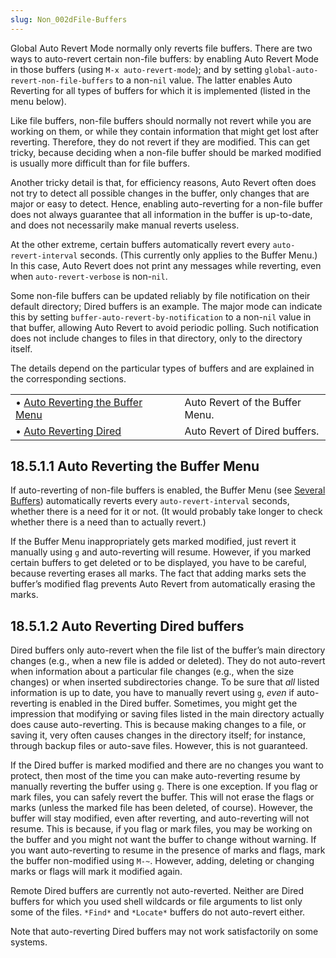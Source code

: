 ```yaml
---
slug: Non_002dFile-Buffers
---
```


Global Auto Revert Mode normally only reverts file buffers. There are two ways to auto-revert certain non-file buffers: by enabling Auto Revert Mode in those buffers (using `M-x auto-revert-mode`); and by setting `global-auto-revert-non-file-buffers` to a non-`nil` value. The latter enables Auto Reverting for all types of buffers for which it is implemented (listed in the menu below).

Like file buffers, non-file buffers should normally not revert while you are working on them, or while they contain information that might get lost after reverting. Therefore, they do not revert if they are modified. This can get tricky, because deciding when a non-file buffer should be marked modified is usually more difficult than for file buffers.

Another tricky detail is that, for efficiency reasons, Auto Revert often does not try to detect all possible changes in the buffer, only changes that are major or easy to detect. Hence, enabling auto-reverting for a non-file buffer does not always guarantee that all information in the buffer is up-to-date, and does not necessarily make manual reverts useless.

At the other extreme, certain buffers automatically revert every `auto-revert-interval` seconds. (This currently only applies to the Buffer Menu.) In this case, Auto Revert does not print any messages while reverting, even when `auto-revert-verbose` is non-`nil`.

Some non-file buffers can be updated reliably by file notification on their default directory; Dired buffers is an example. The major mode can indicate this by setting `buffer-auto-revert-by-notification` to a non-`nil` value in that buffer, allowing Auto Revert to avoid periodic polling. Such notification does not include changes to files in that directory, only to the directory itself.

The details depend on the particular types of buffers and are explained in the corresponding sections.

|                                                                    |    |                                 |
| :----------------------------------------------------------------- | -- | :------------------------------ |
| • [Auto Reverting the Buffer Menu](Auto-Reverting-the-Buffer-Menu) |    | Auto Revert of the Buffer Menu. |
| • [Auto Reverting Dired](Auto-Reverting-Dired)                     |    | Auto Revert of Dired buffers.   |
## 18.5.1.1 Auto Reverting the Buffer Menu

If auto-reverting of non-file buffers is enabled, the Buffer Menu (see [Several Buffers](Several-Buffers)) automatically reverts every `auto-revert-interval` seconds, whether there is a need for it or not. (It would probably take longer to check whether there is a need than to actually revert.)

If the Buffer Menu inappropriately gets marked modified, just revert it manually using `g` and auto-reverting will resume. However, if you marked certain buffers to get deleted or to be displayed, you have to be careful, because reverting erases all marks. The fact that adding marks sets the buffer’s modified flag prevents Auto Revert from automatically erasing the marks.
## 18.5.1.2 Auto Reverting Dired buffers

Dired buffers only auto-revert when the file list of the buffer’s main directory changes (e.g., when a new file is added or deleted). They do not auto-revert when information about a particular file changes (e.g., when the size changes) or when inserted subdirectories change. To be sure that *all* listed information is up to date, you have to manually revert using `g`, *even* if auto-reverting is enabled in the Dired buffer. Sometimes, you might get the impression that modifying or saving files listed in the main directory actually does cause auto-reverting. This is because making changes to a file, or saving it, very often causes changes in the directory itself; for instance, through backup files or auto-save files. However, this is not guaranteed.

If the Dired buffer is marked modified and there are no changes you want to protect, then most of the time you can make auto-reverting resume by manually reverting the buffer using `g`. There is one exception. If you flag or mark files, you can safely revert the buffer. This will not erase the flags or marks (unless the marked file has been deleted, of course). However, the buffer will stay modified, even after reverting, and auto-reverting will not resume. This is because, if you flag or mark files, you may be working on the buffer and you might not want the buffer to change without warning. If you want auto-reverting to resume in the presence of marks and flags, mark the buffer non-modified using `M-~`. However, adding, deleting or changing marks or flags will mark it modified again.

Remote Dired buffers are currently not auto-reverted. Neither are Dired buffers for which you used shell wildcards or file arguments to list only some of the files. `*Find*` and `*Locate*` buffers do not auto-revert either.

Note that auto-reverting Dired buffers may not work satisfactorily on some systems.

